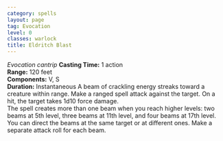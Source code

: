 ```yaml
---
category: spells
layout: page
tag: Evocation
level: 0
classes: warlock
title: Eldritch Blast 
---
```

_Evocation cantrip_ 
**Casting Time:** 1 action    
**Range:** 120 feet    
**Components:** V, S    
**Duration:** Instantaneous 
A beam of crackling energy streaks toward a creature within range. Make a ranged spell attack against the target. On a hit, the target takes 1d10 force damage.    
The spell creates more than one beam when you reach higher levels: two beams at 5th level, three beams at 11th level, and four beams at 17th level. You can direct the beams at the same target or at different ones. Make a separate attack roll for each beam.
